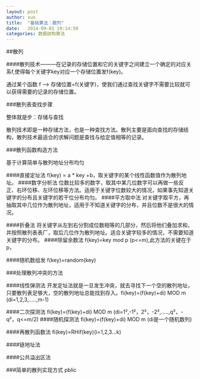 ```yaml
---
layout: post
author: sun
title:  "基础算法：散列"
date:   2014-09-01 19:14:50
categories: 数据结构算法
---
```


##散列

####散列技术———在记录的存储位置和它的关键字之间建立一个确定的对应关系f,使得每个关键字key对应一个存储位置发f(key)。

通过某个函数  f ——> 存储位置=f(关键字)，使我们通过查找关键字不需要比较就可以获得需要的记录的存储位置。

###散列表查找步骤

整体就是步：存储与查找

散列技术即是一种存储方法，也是一种查找方法。散列主要是面向查找的存储结构，散列技术最适合的求解问题是查找与给定值相等的记录。

###散列函数构造方法

基于计算简单与散列地址分布均匀

####直接定址法
f(key) = a * key +b，取关键字的某个线性函数值作为散列地址。
####数字分析法
位数比较多的数字，取其中某几位数字可以再做一些反正、右环位移、左环位移等方法。适用于关键字位数较大的情况，如果事先知道关键字的分布且关键字的若干位分布均匀。
####平方取中法
对关键字取平方，再抽取其中几位作为散列地址，适用于不知道关键字的分布，并且位数不是很大的情况。

####折叠法
将关键字从左到右分割成位数相等的几部分，然后将他们叠加求和，并按照散列表表厂，取后几位作为散列地址。适合关键字较多的情况，不需要知道关键字的分布。
####除留余数法
f(key)=key mod p (p<=m),此方法的关键在于p，

####随机数组发
f(key)=random(key)

###处理散列冲突的方法

####线性弹测法
开发定址法就是一旦发生冲突，就去寻找下一个空的散列地址，只要散列表足够大，空的散列地址总能找到存入。fi(key)=(f(key)+di) MOD m (di=1,2,3,.....,m-1)

####二次探测法
fi(key)=(f(key)+di) MOD m (di=1²,-1²，2²，-2²,.....,q²，-q²，q<=m/2)
####随机探测法
fi(key)=(f(key)+di) MOD m (di是一个随机数列)

####再散列函数法
fi(key)=RHif(key)(i=1,2,3...k)

####链地址法

####公共溢出区法

###简单的散列实现方式
pblic
